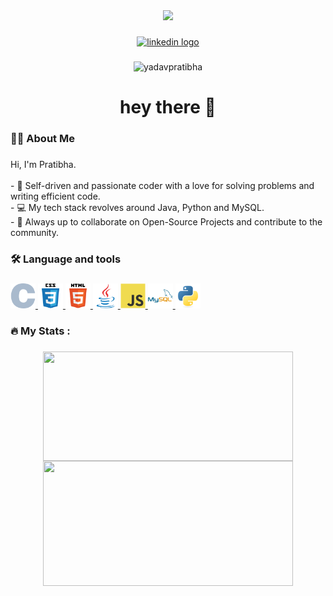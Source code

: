 <div align="center">
  <img height="150" src="https://media4.giphy.com/media/v1.Y2lkPTc5MGI3NjExd3Q4aTd0czIyZDMycGJlMW5ha290Z3VubHBoNDFwcnI5anp6YTNtbSZlcD12MV9pbnRlcm5hbF9naWZfYnlfaWQmY3Q9Zw/2IudUHdI075HL02Pkk/giphy.gif"  />
</div>

###
<div align="center">
  <a href="https://www.linkedin.com/in/pratibhayadav/" target="blank"><img src="https://img.shields.io/static/v1?message=LinkedIn&logo=linkedin&label=&color=0077B5&logoColor=white&labelColor=&style=for-the-badge" height="35" alt="linkedin logo"  />
</a> 

  
</div>

###

<p align="center"> <img src="https://komarev.com/ghpvc/?username=yadavpratibha&label=Profile%20views&color=0e75b6&style=flat" alt="yadavpratibha" /> </p>

###

<h1 align="center">hey there 👋</h1>

###

<h3 align="left">👩‍💻  About Me</h3>

###

<p align="left">Hi, I'm Pratibha.<br><br>- 🔧 Self-driven and passionate coder with a love for solving problems and writing efficient code.<br>- 💻 My tech stack revolves around Java,  Python and MySQL.<br>- 🤝 Always up to collaborate on Open-Source Projects and contribute to the community.</p>

###

<h3 align="left">🛠 Language and tools</h3>

###

<p align="left"> <a href="https://camo.githubusercontent.com/bfd2e7e309cf49120d8ea9b7e351e805a268468930f09ca09638c107ceaf2f27/68747470733a2f2f696d672e736869656c64732e696f2f62616467652f4a6176612d2532334544384230302e7376673f7374796c653d666f722d7468652d6261646765266c6f676f3d6a617661266c6f676f436f6c6f723d7768697465" target="_blank" rel="noreferrer"> <img src="https://raw.githubusercontent.com/devicons/devicon/master/icons/c/c-original.svg" alt="c" width="40" height="40"/> </a> <a href="https://www.w3schools.com/css/" target="_blank" rel="noreferrer"> <img src="https://raw.githubusercontent.com/devicons/devicon/master/icons/css3/css3-original-wordmark.svg" alt="css3" width="40" height="40"/> </a> <a href="https://www.w3.org/html/" target="_blank" rel="noreferrer"> <img src="https://raw.githubusercontent.com/devicons/devicon/master/icons/html5/html5-original-wordmark.svg" alt="html5" width="40" height="40"/> </a> <a href="https://www.java.com" target="_blank" rel="noreferrer"> <img src="https://raw.githubusercontent.com/devicons/devicon/master/icons/java/java-original.svg" alt="java" width="40" height="40"/> </a> <a href="https://developer.mozilla.org/en-US/docs/Web/JavaScript" target="_blank" rel="noreferrer"> <img src="https://raw.githubusercontent.com/devicons/devicon/master/icons/javascript/javascript-original.svg" alt="javascript" width="40" height="40"/> </a> <a href="https://www.mysql.com/" target="_blank" rel="noreferrer"> <img src="https://raw.githubusercontent.com/devicons/devicon/master/icons/mysql/mysql-original-wordmark.svg" alt="mysql" width="40" height="40"/> </a> <a href="https://www.python.org" target="_blank" rel="noreferrer"> <img src="https://raw.githubusercontent.com/devicons/devicon/master/icons/python/python-original.svg" alt="python" width="40" height="40"/> </a> </p>

###

<h3 align="left">🔥   My Stats :</h3>

###
<div align="center">
<a href="https://github.com/anuraghazra/github-readme-stats">
  <img height=175 width=400 align="center" src="https://github-readme-stats.vercel.app/api?username=yadavpratibha" />
</a>
<a href="https://github.com/anuraghazra/convoychat">
  <img height=200 width=400 align="center" src="https://github-readme-stats.vercel.app/api/top-langs?username=yadavpratibha&layout=compact&langs_count=8&card_width=400" />
</a>
</div>

